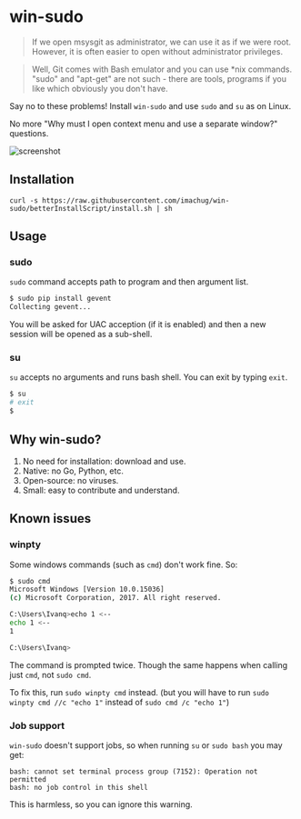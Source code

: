 # win-sudo

> If we open msysgit as administrator, we can use it as if we were root.
> However, it is often easier to open without administrator privileges.

> Well, Git comes with Bash emulator and you can use *nix commands. "sudo" and "apt-get" are not such - there are tools, programs if you like which obviously you don't have.

Say no to these problems! Install `win-sudo` and use `sudo` and `su` as on Linux.

No more "Why must I open context menu and use a separate window?" questions.

![screenshot](img/screenshot.gif)

## Installation

```
curl -s https://raw.githubusercontent.com/imachug/win-sudo/betterInstallScript/install.sh | sh
```

## Usage

### sudo

`sudo` command accepts path to program and then argument list.

```bash
$ sudo pip install gevent
Collecting gevent...
```

You will be asked for UAC acception (if it is enabled) and then a new session will be opened as a sub-shell.

### su

`su` accepts no arguments and runs bash shell. You can exit by typing `exit`.

```bash
$ su
# exit
$
```

## Why win-sudo?

1. No need for installation: download and use.
2. Native: no Go, Python, etc.
3. Open-source: no viruses.
4. Small: easy to contribute and understand.

## Known issues

### winpty

Some windows commands (such as `cmd`) don't work fine. So:

```bash
$ sudo cmd
Microsoft Windows [Version 10.0.15036]
(c) Microsoft Corporation, 2017. All right reserved.

C:\Users\Ivanq>echo 1 <--
echo 1 <--
1

C:\Users\Ivanq>
```

The command is prompted twice. Though the same happens when calling just `cmd`, not `sudo cmd`.

To fix this, run `sudo winpty cmd` instead. (but you will have to run `sudo winpty cmd //c "echo 1"` instead of `sudo cmd /c "echo 1"`)

### Job support

`win-sudo` doesn't support jobs, so when running `su` or `sudo bash` you may get:

```
bash: cannot set terminal process group (7152): Operation not permitted
bash: no job control in this shell
```

This is harmless, so you can ignore this warning.
